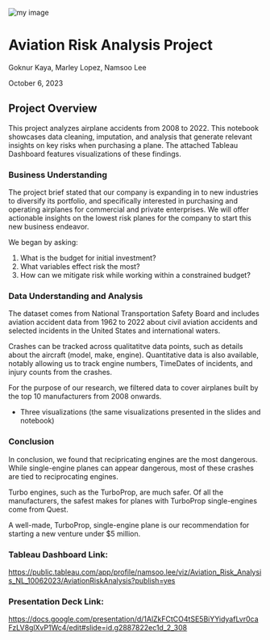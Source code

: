 ![my image](https://images.seattletimes.com/wp-content/uploads/2023/06/06172023_transonic-illo_200022.jpg?d=2048x1152)

# Aviation Risk Analysis Project
Goknur Kaya, Marley Lopez, Namsoo Lee

October 6, 2023

## Project Overview
This project analyzes airplane accidents from 2008 to 2022. This notebook showcases data cleaning, imputation, and analysis that generate relevant insights on key risks when purchasing a plane. The attached Tableau Dashboard features visualizations of these findings.

### Business Understanding
The project brief stated that our company is expanding in to new industries to diversify its portfolio, and specifically interested in purchasing and operating airplanes for commercial and private enterprises. We will offer actionable insights on the lowest risk planes for the company to start this new business endeavor.

We began by asking: 
1. What is the budget for initial investment?
2. What variables effect risk the most?
3. How can we mitigate risk while working within a constrained budget? 

### Data Understanding and Analysis
The dataset comes from National Transportation Safety Board and includes aviation accident data from 1962 to 2022 about civil aviation accidents and selected incidents in the United States and international waters. 

Crashes can be tracked across qualitatitve data points, such as details about the aircraft (model, make, engine). Quantitative data is also available, notably allowing us to track engine numbers, TimeDates of incidents, and injury counts from the crashes. 

For the purpose of our research, we filtered data to cover airplanes built by the top 10 manufacturers from 2008 onwards. 


- Three visualizations (the same visualizations presented in the slides and notebook)

### Conclusion
In conclusion, we found that recipricating engines are the most dangerous. While single-engine planes can appear dangerous, most of these crashes are tied to reciprocating engines. 

Turbo engines, such as the TurboProp, are much safer. Of all the manufacturers, the safest makes for planes with TurboProp single-engines come from Quest. 

A well-made, TurboProp, single-engine plane is our recommendation for starting a new venture under $5 million.

### Tableau Dashboard Link:
https://public.tableau.com/app/profile/namsoo.lee/viz/Aviation_Risk_Analysis_NL_10062023/AviationRiskAnalysis?publish=yes

### Presentation Deck Link:
https://docs.google.com/presentation/d/1AlZkFCtCO4tSE5BiYYidyafLvr0caFzLV8glXvP1Wc4/edit#slide=id.g2887822ec1d_2_308

